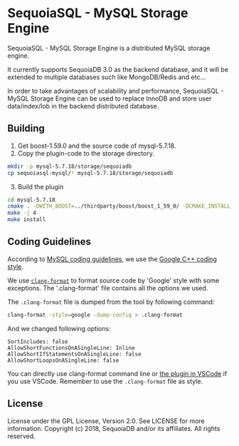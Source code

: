 # SequoiaSQL - MySQL Storage Engine

SequoiaSQL - MySQL Storage Engine is a distributed MySQL storage engine.

It currently supports SequoiaDB 3.0 as the backend database, and it will be extended to multiple databases such like MongoDB/Redis and etc...

In order to take advantages of scalability and performance, SequoiaSQL - MySQL Storage Engine can be used to replace InnoDB and store user data/index/lob in the backend distributed database.


## Building

1. Get boost-1.59.0 and the source code of mysql-5.7.18.
2. Copy the plugin-code to the storage directory.
 ```bash
mkdir -p mysql-5.7.18/storage/sequoiadb
cp sequoiasql-mysql/* mysql-5.7.18/storage/sequoiadb
 ```
3. Build the plugin
 ```bash
cd mysql-5.7.18
cmake . -DWITH_BOOST=../thirdparty/boost/boost_1_59_0/ -DCMAKE_INSTALL_PREFIX=/opt/mysql -DMYSQL_DATADIR=/opt/mysql/data -DWITH_SDB_DRIVER=/opt/sequoiadb -DCMAKE_BUILD_TYPE=Release
make -j 4
make install
 ```

## Coding Guidelines

According to [MySQL coding guidelines](https://dev.mysql.com/doc/dev/mysql-server/latest/PAGE_CODING_GUIDELINES.html), we use the [Google C++ coding style](https://google.github.io/styleguide/cppguide.html).

We use [`clang-format`](http://clang.llvm.org/docs/ClangFormat.html) to format source code by 'Google' style with some exceptions. The '.clang-format' file contains all the options we used.

The `.clang-format` file is dumped from the tool by following command:
```bash
clang-format -style=google -dump-config > .clang-format
```

And we changed following options:
```
SortIncludes: false
AllowShortFunctionsOnASingleLine: Inline
AllowShortIfStatementsOnASingleLine: false
AllowShortLoopsOnASingleLine: false
```

You can directly use clang-format command line or [the plugin in VSCode](https://marketplace.visualstudio.com/items?itemName=xaver.clang-format) if you use VSCode. Remember to use the `.clang-format` file as style.

## License

License under the GPL License, Version 2.0. See LICENSE for more information.
Copyright (c) 2018, SequoiaDB and/or its affiliates. All rights reserved.
